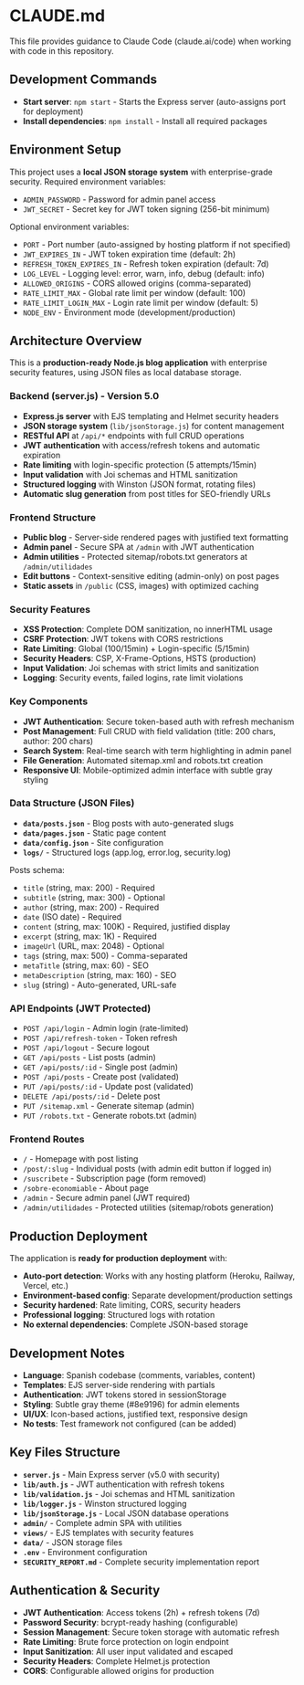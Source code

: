 # CLAUDE.md

This file provides guidance to Claude Code (claude.ai/code) when working with code in this repository.

## Development Commands

- **Start server**: `npm start` - Starts the Express server (auto-assigns port for deployment)
- **Install dependencies**: `npm install` - Install all required packages

## Environment Setup

This project uses a **local JSON storage system** with enterprise-grade security. Required environment variables:

- `ADMIN_PASSWORD` - Password for admin panel access
- `JWT_SECRET` - Secret key for JWT token signing (256-bit minimum)

Optional environment variables:
- `PORT` - Port number (auto-assigned by hosting platform if not specified)
- `JWT_EXPIRES_IN` - JWT token expiration time (default: 2h)
- `REFRESH_TOKEN_EXPIRES_IN` - Refresh token expiration (default: 7d)
- `LOG_LEVEL` - Logging level: error, warn, info, debug (default: info)
- `ALLOWED_ORIGINS` - CORS allowed origins (comma-separated)
- `RATE_LIMIT_MAX` - Global rate limit per window (default: 100)
- `RATE_LIMIT_LOGIN_MAX` - Login rate limit per window (default: 5)
- `NODE_ENV` - Environment mode (development/production)

## Architecture Overview

This is a **production-ready Node.js blog application** with enterprise security features, using JSON files as local database storage.

### Backend (server.js) - Version 5.0
- **Express.js server** with EJS templating and Helmet security headers
- **JSON storage system** (`lib/jsonStorage.js`) for content management
- **RESTful API** at `/api/*` endpoints with full CRUD operations
- **JWT authentication** with access/refresh tokens and automatic expiration
- **Rate limiting** with login-specific protection (5 attempts/15min)
- **Input validation** with Joi schemas and HTML sanitization
- **Structured logging** with Winston (JSON format, rotating files)
- **Automatic slug generation** from post titles for SEO-friendly URLs

### Frontend Structure
- **Public blog** - Server-side rendered pages with justified text formatting
- **Admin panel** - Secure SPA at `/admin` with JWT authentication
- **Admin utilities** - Protected sitemap/robots.txt generators at `/admin/utilidades`
- **Edit buttons** - Context-sensitive editing (admin-only) on post pages
- **Static assets** in `/public` (CSS, images) with optimized caching

### Security Features
- **XSS Protection**: Complete DOM sanitization, no innerHTML usage
- **CSRF Protection**: JWT tokens with CORS restrictions
- **Rate Limiting**: Global (100/15min) + Login-specific (5/15min)
- **Security Headers**: CSP, X-Frame-Options, HSTS (production)
- **Input Validation**: Joi schemas with strict limits and sanitization
- **Logging**: Security events, failed logins, rate limit violations

### Key Components
- **JWT Authentication**: Secure token-based auth with refresh mechanism
- **Post Management**: Full CRUD with field validation (title: 200 chars, author: 200 chars)
- **Search System**: Real-time search with term highlighting in admin panel
- **File Generation**: Automated sitemap.xml and robots.txt creation
- **Responsive UI**: Mobile-optimized admin interface with subtle gray styling

### Data Structure (JSON Files)
- **`data/posts.json`** - Blog posts with auto-generated slugs
- **`data/pages.json`** - Static page content
- **`data/config.json`** - Site configuration
- **`logs/`** - Structured logs (app.log, error.log, security.log)

Posts schema:
- `title` (string, max: 200) - Required
- `subtitle` (string, max: 300) - Optional  
- `author` (string, max: 200) - Required
- `date` (ISO date) - Required
- `content` (string, max: 100K) - Required, justified display
- `excerpt` (string, max: 1K) - Required
- `imageUrl` (URL, max: 2048) - Optional
- `tags` (string, max: 500) - Comma-separated
- `metaTitle` (string, max: 60) - SEO
- `metaDescription` (string, max: 160) - SEO
- `slug` (string) - Auto-generated, URL-safe

### API Endpoints (JWT Protected)
- `POST /api/login` - Admin login (rate-limited)
- `POST /api/refresh-token` - Token refresh
- `POST /api/logout` - Secure logout
- `GET /api/posts` - List posts (admin)
- `GET /api/posts/:id` - Single post (admin)
- `POST /api/posts` - Create post (validated)
- `PUT /api/posts/:id` - Update post (validated)
- `DELETE /api/posts/:id` - Delete post
- `PUT /sitemap.xml` - Generate sitemap (admin)
- `PUT /robots.txt` - Generate robots.txt (admin)

### Frontend Routes
- `/` - Homepage with post listing
- `/post/:slug` - Individual posts (with admin edit button if logged in)
- `/suscribete` - Subscription page (form removed)
- `/sobre-economiable` - About page
- `/admin` - Secure admin panel (JWT required)
- `/admin/utilidades` - Protected utilities (sitemap/robots generation)

## Production Deployment

The application is **ready for production deployment** with:
- **Auto-port detection**: Works with any hosting platform (Heroku, Railway, Vercel, etc.)
- **Environment-based config**: Separate development/production settings
- **Security hardened**: Rate limiting, CORS, security headers
- **Professional logging**: Structured logs with rotation
- **No external dependencies**: Complete JSON-based storage

## Development Notes

- **Language**: Spanish codebase (comments, variables, content)
- **Templates**: EJS server-side rendering with partials
- **Authentication**: JWT tokens stored in sessionStorage
- **Styling**: Subtle gray theme (#8e9196) for admin elements
- **UI/UX**: Icon-based actions, justified text, responsive design
- **No tests**: Test framework not configured (can be added)

## Key Files Structure

- **`server.js`** - Main Express server (v5.0 with security)
- **`lib/auth.js`** - JWT authentication with refresh tokens
- **`lib/validation.js`** - Joi schemas and HTML sanitization
- **`lib/logger.js`** - Winston structured logging
- **`lib/jsonStorage.js`** - Local JSON database operations
- **`admin/`** - Complete admin SPA with utilities
- **`views/`** - EJS templates with security features
- **`data/`** - JSON storage files
- **`.env`** - Environment configuration
- **`SECURITY_REPORT.md`** - Complete security implementation report

## Authentication & Security

- **JWT Authentication**: Access tokens (2h) + refresh tokens (7d)
- **Password Security**: bcrypt-ready hashing (configurable)  
- **Session Management**: Secure token storage with automatic refresh
- **Rate Limiting**: Brute force protection on login endpoint
- **Input Sanitization**: All user input validated and escaped
- **Security Headers**: Complete Helmet.js protection
- **CORS**: Configurable allowed origins for production